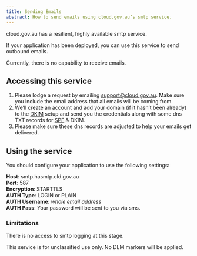 ```yaml
---
title: Sending Emails
abstract: How to send emails using cloud.gov.au’s smtp service.
---
```


cloud.gov.au has a resilient, highly available smtp service.

If your application has been deployed, you can use this service to send outbound emails.

Currently, there is no capability to receive emails.

## Accessing this service

1. Please lodge a request by emailing [support@cloud.gov.au](mailto:support@cloud.gov.au). Make sure you include the email address that all emails will be coming from.
2. We’ll create an account and add your domain (if it hasn’t been already) to the [DKIM](https://en.wikipedia.org/wiki/DomainKeys_Identified_Mail) setup and send you the credentials along with some dns TXT records for [SPF](https://en.wikipedia.org/wiki/Sender_Policy_Framework) & DKIM.
3. Please make sure these dns records are adjusted to help your emails get delivered.

## Using the service

You should configure your application to use the following settings:

**Host**: smtp.hasmtp.cld.gov.au  
**Port**: 587  
**Encryption**: STARTTLS  
**AUTH Type**: LOGIN or PLAIN  
**AUTH Username**: *whole email address*  
**AUTH Pass**: Your password will be sent to you via sms.  

### Limitations

There is no access to smtp logging at this stage.

This service is for unclassified use only. No DLM markers will be applied.
